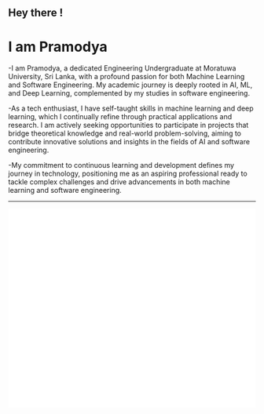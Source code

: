 ## Hey there !
# I am Pramodya

-I am Pramodya, a dedicated Engineering Undergraduate at Moratuwa University, Sri Lanka, with a profound passion for both Machine Learning and Software Engineering. My academic journey is deeply rooted in AI, ML, and Deep Learning, complemented by my studies in software engineering.

-As a tech enthusiast, I have self-taught skills in machine learning and deep learning, which I continually refine through practical applications and research. I am actively seeking opportunities to participate in projects that bridge theoretical knowledge and real-world problem-solving, aiming to contribute innovative solutions and insights in the fields of AI and software engineering.

-My commitment to continuous learning and development defines my journey in technology, positioning me as an aspiring professional ready to tackle complex challenges and drive advancements in both machine learning and software engineering.

---
![Metrics](/github-metrics.svg)

